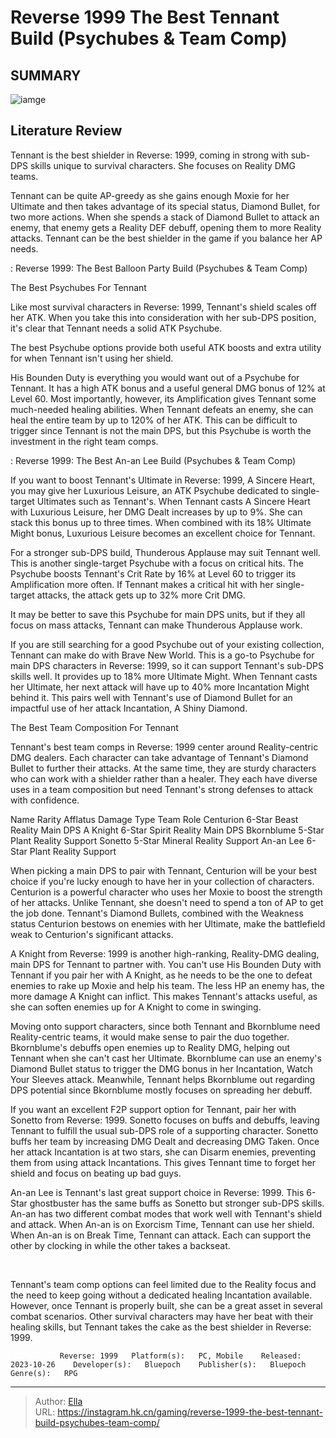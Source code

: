 # Reverse 1999 The Best Tennant Build (Psychubes &amp; Team Comp)


## SUMMARY 

![iamge](https://static1.srcdn.com/wordpress/wp-content/uploads/2023/11/reverse-1999-the-best-tennant-build-psychubes-team-comp.jpg)

## Literature Review

Tennant is the best shielder in Reverse: 1999, coming in strong with sub-DPS skills unique to survival characters. She focuses on Reality DMG teams.





Tennant can be quite AP-greedy as she gains enough Moxie for her Ultimate and then takes advantage of its special status, Diamond Bullet, for two more actions. When she spends a stack of Diamond Bullet to attack an enemy, that enemy gets a Reality DEF debuff, opening them to more Reality attacks. Tennant can be the best shielder in the game if you balance her AP needs.




 : Reverse 1999: The Best Balloon Party Build (Psychubes &amp; Team Comp)


 The Best Psychubes For Tennant 
          

Like most survival characters in Reverse: 1999, Tennant&#39;s shield scales off her ATK. When you take this into consideration with her sub-DPS position, it&#39;s clear that Tennant needs a solid ATK Psychube.



The best Psychube options provide both useful ATK boosts and extra utility for when Tennant isn&#39;t using her shield.




His Bounden Duty is everything you would want out of a Psychube for Tennant. It has a high ATK bonus and a useful general DMG bonus of 12% at Level 60. Most importantly, however, its Amplification gives Tennant some much-needed healing abilities. When Tennant defeats an enemy, she can heal the entire team by up to 120% of her ATK. This can be difficult to trigger since Tennant is not the main DPS, but this Psychube is worth the investment in the right team comps.




 : Reverse 1999: The Best An-an Lee Build (Psychubes &amp; Team Comp)

If you want to boost Tennant&#39;s Ultimate in Reverse: 1999, A Sincere Heart, you may give her Luxurious Leisure, an ATK Psychube dedicated to single-target Ultimates such as Tennant&#39;s. When Tennant casts A Sincere Heart with Luxurious Leisure, her DMG Dealt increases by up to 9%. She can stack this bonus up to three times. When combined with its 18% Ultimate Might bonus, Luxurious Leisure becomes an excellent choice for Tennant.

For a stronger sub-DPS build, Thunderous Applause may suit Tennant well. This is another single-target Psychube with a focus on critical hits. The Psychube boosts Tennant&#39;s Crit Rate by 16% at Level 60 to trigger its Amplification more often. If Tennant makes a critical hit with her single-target attacks, the attack gets up to 32% more Crit DMG.



It may be better to save this Psychube for main DPS units, but if they all focus on mass attacks, Tennant can make Thunderous Applause work.







If you are still searching for a good Psychube out of your existing collection, Tennant can make do with Brave New World. This is a go-to Psychube for main DPS characters in Reverse: 1999, so it can support Tennant&#39;s sub-DPS skills well. It provides up to 18% more Ultimate Might. When Tennant casts her Ultimate, her next attack will have up to 40% more Incantation Might behind it. This pairs well with Tennant&#39;s use of Diamond Bullet for an impactful use of her attack Incantation, A Shiny Diamond.



 The Best Team Composition For Tennant 
         

Tennant&#39;s best team comps in Reverse: 1999 center around Reality-centric DMG dealers. Each character can take advantage of Tennant&#39;s Diamond Bullet to further their attacks. At the same time, they are sturdy characters who can work with a shielder rather than a healer. They each have diverse uses in a team composition but need Tennant&#39;s strong defenses to attack with confidence.




  Name   Rarity   Afflatus   Damage Type   Team Role    Centurion   6-Star   Beast   Reality   Main DPS    A Knight   6-Star   Spirit   Reality   Main DPS    Bkornblume   5-Star   Plant   Reality   Support    Sonetto   5-Star   Mineral   Reality   Support    An-an Lee   6-Star   Plant   Reality   Support   



When picking a main DPS to pair with Tennant, Centurion will be your best choice if you&#39;re lucky enough to have her in your collection of characters. Centurion is a powerful character who uses her Moxie to boost the strength of her attacks. Unlike Tennant, she doesn&#39;t need to spend a ton of AP to get the job done. Tennant&#39;s Diamond Bullets, combined with the Weakness status Centurion bestows on enemies with her Ultimate, make the battlefield weak to Centurion&#39;s significant attacks.

A Knight from Reverse: 1999 is another high-ranking, Reality-DMG dealing, main DPS for Tennant to partner with. You can&#39;t use His Bounden Duty with Tennant if you pair her with A Knight, as he needs to be the one to defeat enemies to rake up Moxie and help his team. The less HP an enemy has, the more damage A Knight can inflict. This makes Tennant&#39;s attacks useful, as she can soften enemies up for A Knight to come in swinging.




Moving onto support characters, since both Tennant and Bkornblume need Reality-centric teams, it would make sense to pair the duo together. Bkornblume&#39;s debuffs open enemies up to Reality DMG, helping out Tennant when she can&#39;t cast her Ultimate. Bkornblume can use an enemy&#39;s Diamond Bullet status to trigger the DMG bonus in her Incantation, Watch Your Sleeves attack. Meanwhile, Tennant helps Bkornblume out regarding DPS potential since Bkornblume mostly focuses on spreading her debuff.

If you want an excellent F2P support option for Tennant, pair her with Sonetto from Reverse: 1999. Sonetto focuses on buffs and debuffs, leaving Tennant to fulfill the usual sub-DPS role of a supporting character. Sonetto buffs her team by increasing DMG Dealt and decreasing DMG Taken. Once her attack Incantation is at two stars, she can Disarm enemies, preventing them from using attack Incantations. This gives Tennant time to forget her shield and focus on beating up bad guys.

An-an Lee is Tennant&#39;s last great support choice in Reverse: 1999. This 6-Star ghostbuster has the same buffs as Sonetto but stronger sub-DPS skills. An-an has two different combat modes that work well with Tennant&#39;s shield and attack. When An-an is on Exorcism Time, Tennant can use her shield. When An-an is on Break Time, Tennant can attack. Each can support the other by clocking in while the other takes a backseat.




​​​​​​​

Tennant&#39;s team comp options can feel limited due to the Reality focus and the need to keep going without a dedicated healing Incantation available. However, once Tennant is properly built, she can be a great asset in several combat scenarios. Other survival characters may have her beat with their healing skills, but Tennant takes the cake as the best shielder in Reverse: 1999.

               Reverse: 1999   Platform(s):   PC, Mobile    Released:   2023-10-26    Developer(s):   Bluepoch    Publisher(s):   Bluepoch    Genre(s):   RPG      

---

> Author: [Ella](https://instagram.hk.cn/)  
> URL: https://instagram.hk.cn/gaming/reverse-1999-the-best-tennant-build-psychubes-team-comp/  

